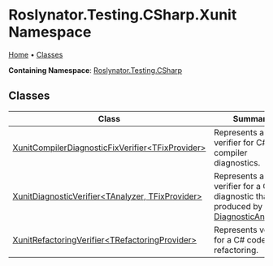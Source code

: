 # Roslynator\.Testing\.CSharp\.Xunit Namespace

[Home](../../../../README.md) &#x2022; [Classes](#classes)

**Containing Namespace**: [Roslynator.Testing.CSharp](../README.md)

## Classes

| Class | Summary |
| ----- | ------- |
| [XunitCompilerDiagnosticFixVerifier\<TFixProvider>](XunitCompilerDiagnosticFixVerifier-1/README.md) | Represents a verifier for C\# compiler diagnostics\. |
| [XunitDiagnosticVerifier\<TAnalyzer, TFixProvider>](XunitDiagnosticVerifier-2/README.md) | Represents a verifier for a C\# diagnostic that is produced by [DiagnosticAnalyzer](https://docs.microsoft.com/en-us/dotnet/api/microsoft.codeanalysis.diagnostics.diagnosticanalyzer)\. |
| [XunitRefactoringVerifier\<TRefactoringProvider>](XunitRefactoringVerifier-1/README.md) | Represents verifier for a C\# code refactoring\. |

